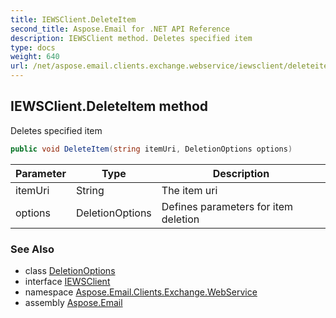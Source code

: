 ```yaml
---
title: IEWSClient.DeleteItem
second_title: Aspose.Email for .NET API Reference
description: IEWSClient method. Deletes specified item
type: docs
weight: 640
url: /net/aspose.email.clients.exchange.webservice/iewsclient/deleteitem/
---
```

## IEWSClient.DeleteItem method

Deletes specified item

```csharp
public void DeleteItem(string itemUri, DeletionOptions options)
```

| Parameter | Type | Description |
| --- | --- | --- |
| itemUri | String | The item uri |
| options | DeletionOptions | Defines parameters for item deletion |

### See Also

* class [DeletionOptions](../../deletionoptions/)
* interface [IEWSClient](../)
* namespace [Aspose.Email.Clients.Exchange.WebService](../../iewsclient/)
* assembly [Aspose.Email](../../../)


